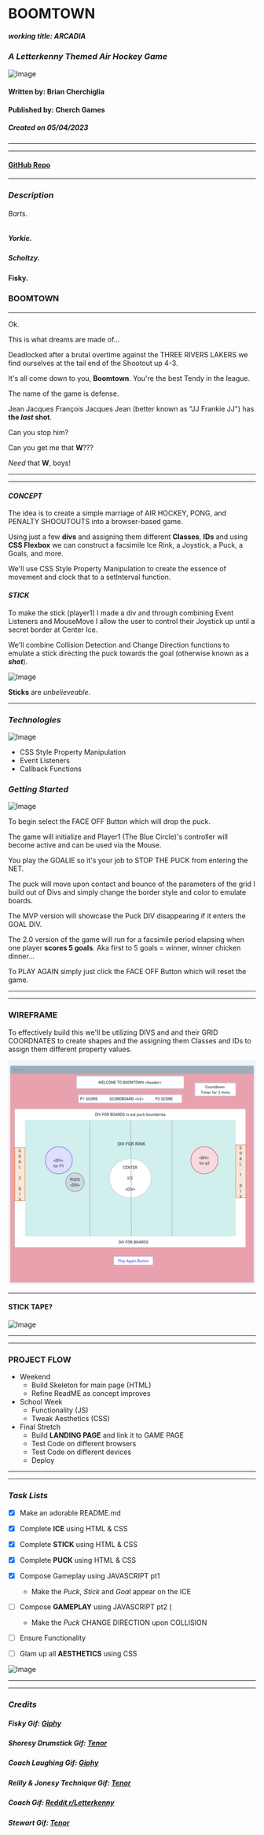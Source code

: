 # **BOOMTOWN**
##### **working title:**  _ARCADIA_
### _A Letterkenny Themed Air Hockey Game_

![Image](https://media.tenor.com/IrfZ5LGhnckAAAAC/letterkenny-boomtown.gif)


#### Written by: Brian Cherchiglia
#### Published by: Cherch Games
##### Created on 05/04/2023
***
***

#### [**GitHub Repo**](https://github.com/cherch173/arcadia)
***



### _**Description**_
###### Barts.
##### Yorkie.
##### Scholtzy.
#### Fisky.
### BOOMTOWN

#### 
***
Ok.

This is what dreams are made of...

Deadlocked after a brutal overtime against the THREE RIVERS LAKERS we find ourselves at the tail end of the Shootout up 4-3.

It's all come down to you, **Boomtown**. You're the best Tendy in the league.

The name of the game is defense.

Jean Jacques François Jacques Jean (better known as "JJ Frankie JJ") has **the _last_ shot**.

Can you stop him? 

Can you get me that **W**???

_Need_ that **W**, boys!

***
***
#### _**CONCEPT**_

The idea is to create a simple marriage of AIR HOCKEY, PONG, and PENALTY SHOOUTOUTS into a browser-based game.

Using just a few **divs** and assigning them different **Classes**, **IDs** and using **CSS Flexbox** we can construct a facsimile Ice Rink, a Joystick, a Puck, a Goals, and more. 

We'll use CSS Style Property Manipulation to create the essence of movement and clock that to a setInterval function.


#### _**STICK**_ 

To make the stick (player1) I made a div and through combining Event Listeners and MouseMove I allow the user to control their Joystick up until a secret border at Center Ice.

We'll combine Collision Detection and Change Direction functions to emulate a stick directing the puck towards the goal (otherwise known as a _**shot**_).

![Image](https://media.tenor.com/kD3R5YQkmVgAAAAd/shoresy-sticks.gif)

**Sticks** are _unbelieveable_.

***

### _**Technologies**_

![Image](https://media.tenor.com/Ou43IQbE6YMAAAAd/letterkenny-jonesy-and-shorsey.gif)

- CSS Style Property Manipulation
- Event Listeners
- Callback Functions

### _**Getting Started**_
       
![Image](https://media4.giphy.com/media/25aH5q5MlW3XgpiX3v/giphy.gif?cid=6c09b952e039ebfaf587f81ce4bd459cc6f4406566bdf4dc&rid=giphy.gif&ct=g)

To begin select the FACE OFF Button which will drop the puck.

The game will initialize and Player1 (The Blue Circle)'s controller will become active and can be used via the Mouse.

You play the GOALIE so it's your job to STOP THE PUCK from entering the NET.

The puck will move upon contact and bounce of the parameters of the grid I build out of Divs and simply change the border style and color to emulate boards.

The MVP version will showcase the Puck DIV disappearing if it enters the GOAL DIV.

The 2.0 version of the game will run for a facsimile period elapsing when one player **scores 5 goals**. Aka first to 5 goals = winner, winner chicken dinner...

To PLAY AGAIN simply just click the FACE OFF Button which will reset the game.

***
***

### **WIREFRAME**
To effectively build this we'll be utilizing DIVS and and their GRID COORDNATES to create shapes and the assigning them Classes and IDs to assign them different property values.

![Image](https://github.com/cherch173/arcadia/blob/main/wireframe_boomtown.png?raw=true)


***

#### **STICK TAPE?**
![Image](https://gifs.knuth.me/letterkenny/you_dont_need_it.gif)
***
***
### **PROJECT FLOW**
- Weekend
    - Build Skeleton for main page (HTML)
    - Refine ReadME as concept improves
- School Week 
    - Functionality (JS)
    - Tweak Aesthetics (CSS)
- Final Stretch
    - Build **LANDING PAGE** and link it to GAME PAGE
    - Test Code on different browsers
    - Test Code on different devices
    - Deploy

***
***

### _**Task Lists**_
- [x] Make an adorable README.md
- [X] Complete **ICE** using HTML & CSS
- [X] Complete **STICK** using HTML & CSS
- [X] Complete **PUCK** using HTML & CSS
- [X] Compose Gameplay using JAVASCRIPT pt1
    - Make the _Puck_, _Stick_ and _Goal_ appear on the ICE

- [ ] Compose **GAMEPLAY** using JAVASCRIPT pt2 (
    - Make the _Puck_ CHANGE DIRECTION upon COLLISION
- [ ] Ensure Functionality
- [ ] Glam up all **AESTHETICS** using CSS

![Image](https://media.tenor.com/ciShAY-mXXkAAAAC/wonderous-letterkenny.gif)
***
***
### _**Credits**_
##### Fisky Gif: [Giphy](https://media2.giphy.com/media/VgBk8EZQILIaPIJymY/giphy.gif)
##### Shoresy Drumstick Gif: [Tenor](https://media.tenor.com/kD3R5YQkmVgAAAAd/shoresy-sticks.gif0)
##### Coach Laughing Gif: [Giphy](https://media4.giphy.com/media/25aH5q5MlW3XgpiX3v/giphy.gif?cid=6c09b952e039ebfaf587f81ce4bd459cc6f4406566bdf4dc&rid=giphy.gif&ct=g)
##### Reilly & Jonesy Technique Gif:  [Tenor](https://media.tenor.com/Ou43IQbE6YMAAAAd/letterkenny-jonesy-and-shorsey.gif) 
##### Coach Gif: [Reddit r/Letterkenny](https://gifs.knuth.me/letterkenny/you_dont_need_it.gif)
##### Stewart Gif: [Tenor](https://media.tenor.com/ciShAY-mXXkAAAAC/wonderous-letterkenny.gif)